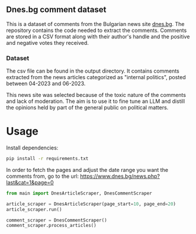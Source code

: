 ## Dnes.bg comment dataset

This is a dataset of comments from the Bulgarian news site [dnes.bg](https://dnes.bg/). The repository contains the code needed to extract the comments. Comments are stored in a CSV format along with their author's handle and the positive and negative votes they received.


### Dataset

The csv file can be found in the output directory. It contains comments extracted from the news articles categorized as "internal politics", posted between 04-2023 and 06-2023.

This news site was selected because of the toxic nature of the comments and lack of moderation. The aim is to use it to fine tune an LLM and distill the opinions held by part of the general public on political matters.

# Usage

Install dependencies:

```bash
pip install -r requirements.txt
```

In order to fetch the pages and adjust the date range you want the comments from, go to the url: https://www.dnes.bg/news.php?last&cat=1&page=0



```python
from main import DnesArticleScraper, DnesCommentScraper

article_scraper = DnesArticleScraper(page_start=10, page_end=20)
article_scraper.run()

comment_scraper = DnesCommentScraper()
comment_scraper.process_articles()

```

